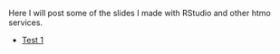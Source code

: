 Here I will post some of the slides I made with RStudio and other htmo services. 

- [Test 1](test1.html)
